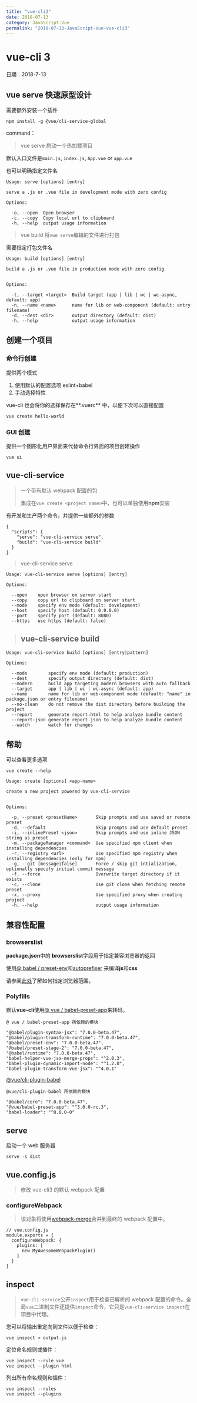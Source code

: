 ```yaml
---
title: "vue-cli3"
date: 2018-07-13
category: JavaScript-Vue
permalink: "2018-07-13-JavaScript-Vue-vue-cli3"
---
```


# vue-cli 3

日期：2018-7-13

## vue serve 快速原型设计

需要额外安装一个插件

```
npm install -g @vue/cli-service-global
```

command：

> vue serve 启动一个热加载项目

默认入口文件是`main.js`, `index.js`, `App.vue` or `app.vue`

也可以明确指定文件名

```
Usage: serve [options] [entry]

serve a .js or .vue file in development mode with zero config

Options:

  -o, --open  Open browser
  -c, --copy  Copy local url to clipboard
  -h, --help  output usage information
```

> vue build 将`vue serve`编辑的文件进行打包

需要指定打包文件名

```
Usage: build [options] [entry]

build a .js or .vue file in production mode with zero config


Options:

  -t, --target <target>  Build target (app | lib | wc | wc-async, default: app)
  -n, --name <name>      name for lib or web-component (default: entry filename)
  -d, --dest <dir>       output directory (default: dist)
  -h, --help             output usage information
```

## 创建一个项目

### 命令行创建

提供两个模式

1. 使用默认的配置选项 eslint+babel
2. 手动选择特性

vue-cli 也会将你的选择保存在**.vuerc** 中，以便下次可以直接配置

```
vue create hello-world
```

### GUI 创建

提供一个图形化用户界面来代替命令行界面的项目创建操作

```
vue ui
```

## vue-cli-service

> 一个带有默认 webpack 配置的包
>
> 集成在`vue create <project name>`中，也可以单独使用**npm**安装

有开发和生产两个命令，并提供一些额外的参数

```
{
  "scripts": {
    "serve": "vue-cli-service serve",
    "build": "vue-cli-service build"
  }
}
```

> vue-cli-service serve

```
Usage: vue-cli-service serve [options] [entry]

Options:

  --open    open browser on server start
  --copy    copy url to clipboard on server start
  --mode    specify env mode (default: development)
  --host    specify host (default: 0.0.0.0)
  --port    specify port (default: 8080)
  --https   use https (default: false)
```

> ## vue-cli-service build

```
Usage: vue-cli-service build [options] [entry|pattern]

Options:

  --mode        specify env mode (default: production)
  --dest        specify output directory (default: dist)
  --modern      build app targeting modern browsers with auto fallback
  --target      app | lib | wc | wc-async (default: app)
  --name        name for lib or web-component mode (default: "name" in package.json or entry filename)
  --no-clean    do not remove the dist directory before building the project
  --report      generate report.html to help analyze bundle content
  --report-json generate report.json to help analyze bundle content
  --watch       watch for changes
```

## 帮助

可以查看更多选项

```
vue create --help
```

```
Usage: create [options] <app-name>

create a new project powered by vue-cli-service


Options:

  -p, --preset <presetName>       Skip prompts and use saved or remote preset
  -d, --default                   Skip prompts and use default preset
  -i, --inlinePreset <json>       Skip prompts and use inline JSON string as preset
  -m, --packageManager <command>  Use specified npm client when installing dependencies
  -r, --registry <url>            Use specified npm registry when installing dependencies (only for npm)
  -g, --git [message|false]       Force / skip git intialization, optionally specify initial commit message
  -f, --force                     Overwrite target directory if it exists
  -c, --clone                     Use git clone when fetching remote preset
  -x, --proxy                     Use specified proxy when creating project
  -h, --help                      output usage information
```

## 兼容性配置

### browserslist

**package.json**中的 **browserslist**字段用于指定兼容浏览器的返回

使用[@ babel / preset-env](https://new.babeljs.io/docs/en/next/babel-preset-env.html)和[autoprefixer](https://github.com/postcss/autoprefixer) 来编译**js**和**css**

请参阅[此处](https://github.com/ai/browserslist)了解如何指定浏览器范围。

### Polyfills

默认**vue-cli**使用[@ vue / babel-preset-app](https://new.babeljs.io/docs/en/next/babel-preset-env.html)来转码。

```
@ vue / babel-preset-app 所依赖的模块

"@babel/plugin-syntax-jsx": "7.0.0-beta.47",
"@babel/plugin-transform-runtime": "7.0.0-beta.47",
"@babel/preset-env": "7.0.0-beta.47",
"@babel/preset-stage-2": "7.0.0-beta.47",
"@babel/runtime": "7.0.0-beta.47",
"babel-helper-vue-jsx-merge-props": "^2.0.3",
"babel-plugin-dynamic-import-node": "^1.2.0",
"babel-plugin-transform-vue-jsx": "^4.0.1"
```

[@vue/cli-plugin-babel](https://www.npmjs.com/package/@vue/cli-plugin-babel)

```
@vue/cli-plugin-babel 所依赖的模块

"@babel/core": "7.0.0-beta.47",
"@vue/babel-preset-app": "^3.0.0-rc.3",
"babel-loader": "^8.0.0-0"
```

## serve

启动一个 web 服务器

```
serve -s dist
```

## vue.config.js

> 修改 vue-cli3 的默认 webpack 配置

### configureWebpack

> 该对象将使用[webpack-merge](https://github.com/survivejs/webpack-merge)合并到最终的 webpack 配置中。

```
// vue.config.js
module.exports = {
  configureWebpack: {
    plugins: [
      new MyAwesomeWebpackPlugin()
    ]
  }
}
```

## inspect

> `vue-cli-service`公开`inspect`用于检查已解析的 webpack 配置的命令。全局`vue`二进制文件还提供`inspect`命令，它只是`vue-cli-service inspect`在项目中代理。

您可以将输出重定向到文件以便于检查：

```
vue inspect > output.js
```

定位命名规则或插件：

```
vue inspect --rule vue
vue inspect --plugin html
```

列出所有命名规则和插件：

```
vue inspect --rules
vue inspect --plugins
```
